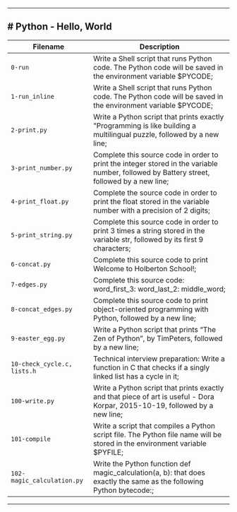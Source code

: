 <hr>
<h2># Python - Hello, World</h2>

| Filename | Description |
| -------- | ----------- |
| `0-run` | Write a Shell script that runs Python code. The Python code will be saved in the environment variable $PYCODE; |
| `1-run_inline` | Write a Shell script that runs Python code. The Python code will be saved in the environment variable $PYCODE; |
| `2-print.py` | Write a Python script that prints exactly "Programming is like building a multilingual puzzle, followed by a new line; |
| `3-print_number.py` | Complete this source code in order to print the integer stored in the variable number, followed by Battery street, followed by a new line; |
| `4-print_float.py` | Complete the source code in order to print the float stored in the variable number with a precision of 2 digits; |
| `5-print_string.py` | Complete this source code in order to print 3 times a string stored in the variable str, followed by its first 9 characters; |
| `6-concat.py` | Complete this source code to print Welcome to Holberton School!; |
| `7-edges.py` | Complete this source code: word_first_3: word_last_2: middle_word; |
| `8-concat_edges.py` | Complete this source code to print object-oriented programming with Python, followed by a new line; |
| `9-easter_egg.py` | Write a Python script that prints “The Zen of Python”, by TimPeters, followed by a new line; |
| `10-check_cycle.c, lists.h` | Technical interview preparation: Write a function in C that checks if a singly linked list has a cycle in it; |
| `100-write.py` | Write a Python script that prints exactly and that piece of art is useful - Dora Korpar, 2015-10-19, followed by a new line; |
| `101-compile` | Write a script that compiles a Python script file. The Python file name will be stored in the environment variable $PYFILE; |
| `102-magic_calculation.py` | Write the Python function def magic_calculation(a, b): that does exactly the same as the following Python bytecode:; |
<hr>
